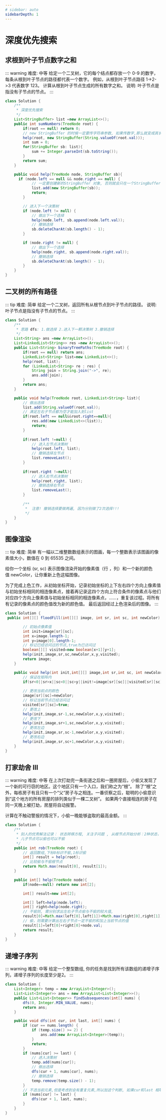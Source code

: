 ```yaml
---
# sidebar: auto
sidebarDepth: 1
---
```

# 深度优先搜索
## 求根到叶子节点数字之和
::: warning 难度: 中等
给定一个二叉树，它的每个结点都存放一个 0-9 的数字，每条从根到叶子节点的路径都代表一个数字。
例如，从根到叶子节点路径 1->2->3 代表数字 123。
计算从根到叶子节点生成的所有数字之和。
说明: 叶子节点是指没有子节点的节点。
:::

```java
class Solution {
    /**
     * 深度优先搜索
     */
    List<StringBuffer> list =new ArrayList<>();
    public int sumNumbers(TreeNode root) {
        if(root == null) return 0;
        // new StringBuffer 的时候一定要传字符串参数, 如果传数字,那么就变成其长度, 因为他有这个构造方法
        help(root, new StringBuffer(String.valueOf(root.val)));
        int sum = 0;
        for(StringBuffer sb: list){
            sum += Integer.parseInt(sb.toString());
        }
        return sum;
    }

    public void help(TreeNode node, StringBuffer sb){
      if (node.left == null && node.right == null) {
            // 一定要创建新的StringBuffer 对象, 否则就会只在一个StringBuffer 对象上操作
            list.add(new StringBuffer(sb));
            return;
        }

        // 进入下一个决策树
        if (node.left != null) {
            // 做出下一个选择
            help(node.left, sb.append(node.left.val));
            // 撤销选择
            sb.deleteCharAt(sb.length() - 1);
        }

        if (node.right != null) {
            // 做出下一个选择
            help(node.right, sb.append(node.right.val));
            // 撤销选择
            sb.deleteCharAt(sb.length() - 1);
        }
    }
}
```

## 二叉树的所有路径
::: tip 难度: 简单
给定一个二叉树，返回所有从根节点到叶子节点的路径。
说明: 叶子节点是指没有子节点的节点。
:::
```java
class Solution {
    /**
     * 思路 dfs: 1.做选择 2.进入下一颗决策树 3.撤销选择
     */
    List<String> ans =new ArrayList<>();
    List<LinkedList<String>> res =new ArrayList<>();
    public List<String> binaryTreePaths(TreeNode root) {
        if(root == null) return ans;
        LinkedList<String> list=new LinkedList<>();
        help(root, list);
        for (LinkedList<String> re : res) {
            String join = String.join("->", re);
            ans.add(join);
        }
        return ans;
    }

    public void help(TreeNode root, LinkedList<String> list){
        // 做出选择
        list.add(String.valueOf(root.val));
        // 满足左右子节点都为空才能加入到list
        if(root.left == null&&root.right==null){
            res.add(new LinkedList<>(list));
            return;
        }
            
        if(root.left !=null) {
            // 进入左节点决策树
            help(root.left, list);
            // 撤销选择左节点
            list.removeLast();
        }
        
        if(root.right !=null){
            // 进入右节点决策树
            help(root.right, list);
            // 撤销选择右节点
            list.removeLast();
        } 
        
        /**
         *  注意! 撤销选择要做两遍, 因为分别做了2次选择!!!
         */
    }
}
```

## 图像渲染
::: tip 难度: 简单
有一幅以二维整数数组表示的图画，每一个整数表示该图画的像素值大小，数值在 0 到 65535 之间。

给你一个坐标 (sr, sc) 表示图像渲染开始的像素值（行 ，列）和一个新的颜色值 newColor，让你重新上色这幅图像。

为了完成上色工作，从初始坐标开始，记录初始坐标的上下左右四个方向上像素值与初始坐标相同的相连像素点，接着再记录这四个方向上符合条件的像素点与他们对应四个方向上像素值与初始坐标相同的相连像素点，……，重复该过程。将所有有记录的像素点的颜色值改为新的颜色值。
最后返回经过上色渲染后的图像。
:::
```java
class Solution {
 public int[][] floodFill(int[][] image, int sr, int sc, int newColor) {

        // 初始点像素值
        int init=image[sr][sc];
        int x=image.length-1;
        int y=image[0].length-1;
        // 标记已经访问过的节点,true为已访问过
        boolean[][] visited=new boolean[x+1][y+1];
        help(init,image,sr,sc,newColor,x,y,visited);
        return image;
    }

    public void help(int init,int[][] image,int sr,int sc, int newColor,int x,int y,boolean[][] visited){
        // 保证在矩阵内
        if(sr<0||sr>x||sc<0||sc>y||init!=image[sr][sc]||visited[sr][sc]) return;
        
        // 更改当前点的颜色
        image[sr][sc]=newColor;
        // 标记当前节点已经访问过
        visited[sr][sc]=true;
        // 更改上
        help(init,image,sr-1,sc,newColor,x,y,visited);
        // 更改下
        help(init,image,sr+1,sc,newColor,x,y,visited);
        // 更改左边
        help(init,image,sr,sc-1,newColor,x,y,visited);
        // 更改右边
        help(init,image,sr,sc+1,newColor,x,y,visited);
    }
}
```

## 打家劫舍 III
::: warning 难度: 中等
在上次打劫完一条街道之后和一圈房屋后，小偷又发现了一个新的可行窃的地区。这个地区只有一个入口，我们称之为“根”。 除了“根”之外，每栋房子有且只有一个“父“房子与之相连。一番侦察之后，聪明的小偷意识到“这个地方的所有房屋的排列类似于一棵二叉树”。 如果两个直接相连的房子在同一天晚上被打劫，房屋将自动报警。

计算在不触动警报的情况下，小偷一晚能够盗取的最高金额。
:::
```java
class Solution {
    /**
     * 别人的优秀解法记录： 状态转移方程, 关注子问题 , 从根节点开始分析：2种状态， 偷与不偷, 偷根节点那么儿子节点一定不能偷, 不偷根节点那么,
     * 儿子节点可以偷也可以不偷
     */
    public int rob(TreeNode root) {
        // 返回数组,下标0标识不偷,1标识偷
        int[] result = help(root);
        // 比较偷与不偷根节点
        return Math.max(result[0], result[1]);
    }

    public int[] help(TreeNode node){
        if(node==null) return new int[2];

        int[] result=new int[2];

        int[] left=help(node.left);
        int[] right=help(node.right);
        // 不偷则, 需分别求出左右子节点偷与不偷的较大值, 
        result[0]=Math.max(left[0],left[1])+Math.max(right[0],right[1]);
        // 偷，则需要计算出左右子节点一定不偷的和加上当前节点的值
        result[1]=left[0]+right[0]+node.val;
        return result;
    }
}
```

## 递增子序列
::: warning 难度: 中等
给定一个整型数组, 你的任务是找到所有该数组的递增子序列，递增子序列的长度至少是2。
:::
```java
class Solution {
    List<Integer> temp = new ArrayList<Integer>();
    List<List<Integer>> ans = new ArrayList<List<Integer>>();
    public List<List<Integer>> findSubsequences(int[] nums) {
        dfs(0, Integer.MIN_VALUE, nums);
        return ans;
    }

    public void dfs(int cur, int last, int[] nums) {
        if (cur == nums.length) {
            if (temp.size() >= 2) {
                ans.add(new ArrayList<Integer>(temp));
            }
            return;
        }
        if (nums[cur] >= last) {
            // 进入决策树
            temp.add(nums[cur]);
            // 做出选择
            dfs(cur + 1, nums[cur], nums);
            // 撤销选择
            temp.remove(temp.size() - 1);
        }
        // 不选当前元素,但是考虑到会有重复元素,所以加这个判断, 如果cur和last 相等, 
        if (nums[cur] != last) {
            dfs(cur + 1, last, nums);
        }
    }
}
```